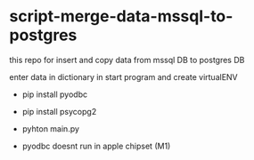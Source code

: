 # script-merge-data-mssql-to-postgres
this repo for insert and copy data from mssql DB to postgres DB


enter data in dictionary in start program and create virtualENV 
* pip install pyodbc
* pip install psycopg2
* pyhton main.py


* pyodbc doesnt run in apple chipset (M1)
